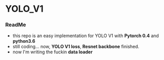 # YOLO_V1
### ReadMe 
 - this repo is an easy implementation for YOLO V1 with **Pytorch 0.4** and **python3.6**
 - still coding... now, **YOLO V1 loss**, **Resnet backbone** finished. 
 - now I'm writing the fuckin **data loader**



